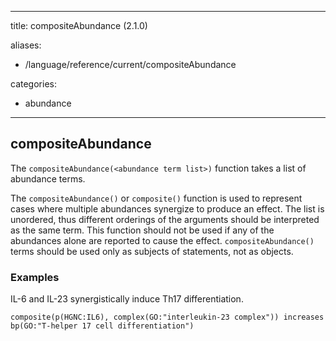 
---
title: compositeAbundance (2.1.0)

aliases:
- /language/reference/current/compositeAbundance


categories:

- abundance

---
<!-- COMPUTER GENERATED PAGE!!! DO NOT EDIT DIRECTLY  -->
<!--    must be changed in scripts/templates.py which is processed by scripts/update_refs.py -->

## compositeAbundance

The `compositeAbundance(<abundance term list>)` function takes a list of abundance terms.

The `compositeAbundance()` or `composite()` function is used to represent cases where multiple abundances synergize to produce an effect. The list is unordered, thus different orderings of the arguments should be interpreted as the same term. This function should not be used if any of the abundances alone are reported to cause the effect. `compositeAbundance()` terms should be used only as subjects of statements, not as objects.



### Examples


IL-6 and IL-23 synergistically induce Th17 differentiation.

    composite(p(HGNC:IL6), complex(GO:"interleukin-23 complex")) increases bp(GO:"T-helper 17 cell differentiation")

